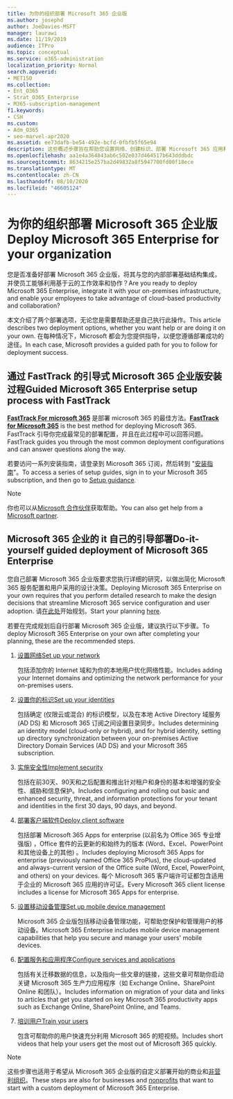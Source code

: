 ```yaml
---
title: 为你的组织部署 Microsoft 365 企业版
ms.author: josephd
author: JoeDavies-MSFT
manager: laurawi
ms.date: 11/19/2019
audience: ITPro
ms.topic: conceptual
ms.service: o365-administration
localization_priority: Normal
search.appverid:
- MET150
ms.collection:
- Ent_O365
- Strat_O365_Enterprise
- M365-subscription-management
f1.keywords:
- CSH
ms.custom:
- Adm_O365
- seo-marvel-apr2020
ms.assetid: ee73dafb-be54-492e-bcfd-0fbfb5f65e94
description: 这些概述步骤旨在帮助您设置网络、创建标识、部署 Microsoft 365 应用和迁移数据。
ms.openlocfilehash: aa1e4a364843ab6c502e037d464517b643dddbdc
ms.sourcegitcommit: 8634215e257ba2d49832a8f5947700fd00f18ece
ms.translationtype: MT
ms.contentlocale: zh-CN
ms.lasthandoff: 08/10/2020
ms.locfileid: "46605124"
---
```

# <a name="deploy-microsoft-365-enterprise-for-your-organization"></a><span data-ttu-id="312f0-103">为你的组织部署 Microsoft 365 企业版</span><span class="sxs-lookup"><span data-stu-id="312f0-103">Deploy Microsoft 365 Enterprise for your organization</span></span>

<span data-ttu-id="312f0-104">您是否准备好部署 Microsoft 365 企业版，将其与您的内部部署基础结构集成，并使员工能够利用基于云的工作效率和协作？</span><span class="sxs-lookup"><span data-stu-id="312f0-104">Are you ready to deploy Microsoft 365 Enterprise, integrate it with your on-premises infrastructure, and enable your employees to take advantage of cloud-based productivity and collaboration?</span></span>

<span data-ttu-id="312f0-105">本文介绍了两个部署选项，无论您是需要帮助还是自己执行此操作。</span><span class="sxs-lookup"><span data-stu-id="312f0-105">This article describes two deployment options, whether you want help or are doing it on your own.</span></span> <span data-ttu-id="312f0-106">在每种情况下，Microsoft 都会为您提供指导，以便您遵循部署成功的途径。</span><span class="sxs-lookup"><span data-stu-id="312f0-106">In each case, Microsoft provides a guided path for you to follow for deployment success.</span></span>

## <a name="guided-microsoft-365-enterprise-setup-process-with-fasttrack"></a><span data-ttu-id="312f0-107">通过 FastTrack 的引导式 Microsoft 365 企业版安装过程</span><span class="sxs-lookup"><span data-stu-id="312f0-107">Guided Microsoft 365 Enterprise setup process with FastTrack</span></span>

<span data-ttu-id="312f0-108">**[FastTrack For microsoft 365](https://www.microsoft.com/fasttrack/microsoft-365)** 是部署 microsoft 365 的最佳方法。</span><span class="sxs-lookup"><span data-stu-id="312f0-108">**[FastTrack for Microsoft 365](https://www.microsoft.com/fasttrack/microsoft-365)** is the best method for deploying Microsoft 365.</span></span> <span data-ttu-id="312f0-109">FastTrack 引导你完成最常见的部署配置，并且在此过程中可以回答问题。</span><span class="sxs-lookup"><span data-stu-id="312f0-109">FastTrack guides you through the most common deployment configurations and can answer questions along the way.</span></span> 

<span data-ttu-id="312f0-110">若要访问一系列安装指南，请登录到 Microsoft 365 订阅，然后转到 "[安装指南](https://aka.ms/o365fasttrack)"。</span><span class="sxs-lookup"><span data-stu-id="312f0-110">To access a series of setup guides, sign in to your Microsoft 365 subscription, and then go to [Setup guidance](https://aka.ms/o365fasttrack).</span></span>

>[!Note]
><span data-ttu-id="312f0-111">你也可以从[Microsoft 合作伙伴](https://www.microsoft.com/solution-providers/home)获取帮助。</span><span class="sxs-lookup"><span data-stu-id="312f0-111">You can also get help from a [Microsoft partner](https://www.microsoft.com/solution-providers/home).</span></span>
>

## <a name="do-it-yourself-guided-deployment-of-microsoft-365-enterprise"></a><span data-ttu-id="312f0-112">Microsoft 365 企业的 it 自己的引导部署</span><span class="sxs-lookup"><span data-stu-id="312f0-112">Do-it-yourself guided deployment of Microsoft 365 Enterprise</span></span>

<span data-ttu-id="312f0-113">您自己部署 Microsoft 365 企业版要求您执行详细的研究，以做出简化 Microsoft 365 服务配置和用户采用的设计决策。</span><span class="sxs-lookup"><span data-stu-id="312f0-113">Deploying Microsoft 365 Enterprise on your own requires that you perform detailed research to make the design decisions that streamline Microsoft 365 service configuration and user adoption.</span></span> <span data-ttu-id="312f0-114">请[在此处](get-your-organization-ready-for-office-365.md)开始规划。</span><span class="sxs-lookup"><span data-stu-id="312f0-114">Start your planning [here](get-your-organization-ready-for-office-365.md).</span></span>

<span data-ttu-id="312f0-115">若要在完成规划后自行部署 Microsoft 365 企业版，建议执行以下步骤。</span><span class="sxs-lookup"><span data-stu-id="312f0-115">To deploy Microsoft 365 Enterprise on your own after completing your planning, these are the recommended steps.</span></span>

1. [<span data-ttu-id="312f0-116">设置网络</span><span class="sxs-lookup"><span data-stu-id="312f0-116">Set up your network</span></span>](set-up-network-for-office-365.md)

   <span data-ttu-id="312f0-117">包括添加你的 Internet 域和为你的本地用户优化网络性能。</span><span class="sxs-lookup"><span data-stu-id="312f0-117">Includes adding your Internet domains and optimizing the network performance for your on-premises users.</span></span>
 
2. [<span data-ttu-id="312f0-118">设置你的标识</span><span class="sxs-lookup"><span data-stu-id="312f0-118">Set up your identities</span></span>](protect-your-global-administrator-accounts.md)

   <span data-ttu-id="312f0-119">包括确定 (仅限云或混合) 的标识模型，以及在本地 Active Directory 域服务 (AD DS) 和 Microsoft 365 订阅之间设置目录同步。</span><span class="sxs-lookup"><span data-stu-id="312f0-119">Includes determining an identity model (cloud-only or hybrid), and for hybrid identity, setting up directory synchronization between your on-premises Active Directory Domain Services (AD DS) and your Microsoft 365 subscription.</span></span>

3. [<span data-ttu-id="312f0-120">实施安全性</span><span class="sxs-lookup"><span data-stu-id="312f0-120">Implement security</span></span>](https://docs.microsoft.com/office365/securitycompliance/security-roadmap)

   <span data-ttu-id="312f0-121">包括在前30天、90天和之后配置和推出针对租户和身份的基本和增强的安全性、威胁和信息保护。</span><span class="sxs-lookup"><span data-stu-id="312f0-121">Includes configuring and rolling out basic and enhanced security, threat, and information protections for your tenant and identities in the first 30 days, 90 days, and beyond.</span></span>
 
4. [<span data-ttu-id="312f0-122">部署客户端软件</span><span class="sxs-lookup"><span data-stu-id="312f0-122">Deploy client software</span></span>](https://docs.microsoft.com/DeployOffice/deployment-guide-microsoft-365-apps)

   <span data-ttu-id="312f0-123">包括部署 Microsoft 365 Apps for enterprise (以前名为 Office 365 专业增强版) ，Office 套件的云更新的和始终为的版本 (Word、Excel、PowerPoint 和其他设备上的其他) 。</span><span class="sxs-lookup"><span data-stu-id="312f0-123">Includes deploying Microsoft 365 Apps for enterprise (previously named Office 365 ProPlus), the cloud-updated and always-current version of the Office suite (Word, Excel, PowerPoint, and others) on your devices.</span></span> <span data-ttu-id="312f0-124">每个 Microsoft 365 客户端许可证都包含适用于企业的 Microsoft 365 应用的许可证。</span><span class="sxs-lookup"><span data-stu-id="312f0-124">Every Microsoft 365 client license includes a license for Microsoft 365 Apps for enterprise.</span></span>
 
5. [<span data-ttu-id="312f0-125">设置移动设备管理</span><span class="sxs-lookup"><span data-stu-id="312f0-125">Set up mobile device management</span></span>](https://support.office.com/article/set-up-mobile-device-management-mdm-in-office-365-dd892318-bc44-4eb1-af00-9db5430be3cd)

   <span data-ttu-id="312f0-126">Microsoft 365 企业版包括移动设备管理功能，可帮助您保护和管理用户的移动设备。</span><span class="sxs-lookup"><span data-stu-id="312f0-126">Microsoft 365 Enterprise includes mobile device management capabilities that help you secure and manage your users' mobile devices.</span></span>
 
6. [<span data-ttu-id="312f0-127">配置服务和应用程序</span><span class="sxs-lookup"><span data-stu-id="312f0-127">Configure services and applications</span></span>](configure-services-and-applications.md)

   <span data-ttu-id="312f0-128">包括有关迁移数据的信息，以及指向一些文章的链接，这些文章可帮助你启动关键 Microsoft 365 生产力应用程序（如 Exchange Online、SharePoint Online 和团队）。</span><span class="sxs-lookup"><span data-stu-id="312f0-128">Includes information on migration of your data and links to articles that get you started on key Microsoft 365 productivity apps such as Exchange Online, SharePoint Online, and Teams.</span></span>
 
7. [<span data-ttu-id="312f0-129">培训用户</span><span class="sxs-lookup"><span data-stu-id="312f0-129">Train your users</span></span>](https://docs.microsoft.com/office365/admin/admin-overview/get-started-with-office-365#training-resources-for-your-users)

   <span data-ttu-id="312f0-130">包含可帮助你的用户快速充分利用 Microsoft 365 的短视频。</span><span class="sxs-lookup"><span data-stu-id="312f0-130">Includes short videos that help your users get the most out of Microsoft 365 quickly.</span></span>
 

>[!Note]
><span data-ttu-id="312f0-131">这些步骤也适用于希望从 Microsoft 365 企业版的自定义部署开始的商业和[非营利组织](https://go.microsoft.com/fwlink/?LinkId=627221)。</span><span class="sxs-lookup"><span data-stu-id="312f0-131">These steps are also for businesses and [nonprofits](https://go.microsoft.com/fwlink/?LinkId=627221) that want to start with a custom deployment of Microsoft 365 Enterprise.</span></span> 
>
